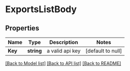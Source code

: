 # ExportsListBody

## Properties
Name | Type | Description | Notes
------------ | ------------- | ------------- | -------------
**Key** | **string** | a valid api key | [default to null]

[[Back to Model list]](../README.md#documentation-for-models) [[Back to API list]](../README.md#documentation-for-api-endpoints) [[Back to README]](../README.md)

